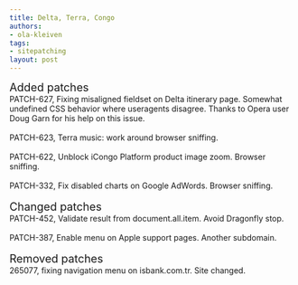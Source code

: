 ```yaml
---
title: Delta, Terra, Congo
authors:
- ola-kleiven
tags:
- sitepatching
layout: post
---
```

<span style="font-size: 140%">Added patches</span><br/>PATCH-627, Fixing misaligned fieldset on Delta itinerary page. Somewhat undefined CSS behavior where useragents disagree. Thanks to Opera user Doug Garn for his help on this issue.<br/><br/>PATCH-623, Terra music: work around browser sniffing.<br/><br/>PATCH-622, Unblock iCongo Platform product image zoom. Browser sniffing.<br/><br/>PATCH-332, Fix disabled charts on Google AdWords. Browser sniffing.<br/> <br/><span style="font-size: 140%">Changed patches</span><br/>PATCH-452, Validate result from document.all.item. Avoid Dragonfly stop.<br/><br/>PATCH-387, Enable menu on Apple support pages. Another subdomain.<br/> <br/><span style="font-size: 140%">Removed patches</span><br/>265077,  fixing navigation menu on isbank.com.tr. Site changed.
